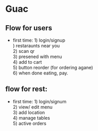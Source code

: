 # Guac

## Flow for users

- first time:
        1) login/signup  
         ) restaraunts near you  
        2) scan qr  
        3) presened with menu  
        4) add to cart  
        5) button reorder (for ordering agane)  
        6) when done eating, pay.  

## flow for rest:  

- first time:
        1) login/signum  
        2) view/ edit menu  
        3) add location  
        4) manage tables  
        5) active orders  
